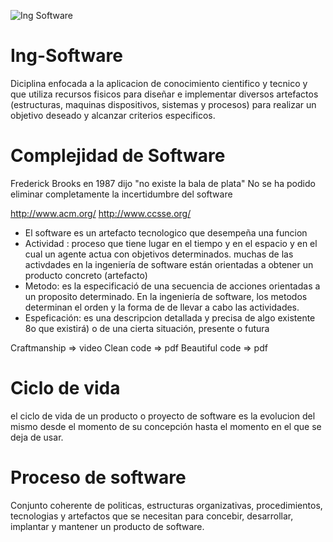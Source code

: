 ![Ing Software](http://imgur.com/a/pEwrP "Temario")

# Ing-Software

Diciplina enfocada a la aplicacion de conocimiento cientifico y tecnico y que utiliza recursos fisicos para diseñar e implementar diversos artefactos (estructuras, maquinas dispositivos, sistemas y procesos) para realizar un objetivo deseado y alcanzar criterios especificos.

# Complejidad de Software

Frederick Brooks en 1987 dijo "no existe la bala de plata" No se ha podido eliminar completamente la incertidumbre del software

http://www.acm.org/
http://www.ccsse.org/


* El software es un artefacto tecnologico que desempeña una funcion 
* Actividad : proceso que tiene lugar en el tiempo y en el espacio y en el cual un agente actua con objetivos determinados. muchas de las   activdades en la ingeniería de software están orientadas a obtener un producto concreto (artefacto)
* Metodo: es la especificació de una secuencia de acciones orientadas a un proposito determinado. En la ingeniería de software, los       metodos determinan el orden y la forma de de llevar a cabo las actividades.
* Espeficación: es una descripcion detallada y precisa de algo existente 8o que existirá) o de una cierta situación, presente o futura


Craftmanship => video
Clean code => pdf
Beautiful code => pdf

# Ciclo de vida

el ciclo de vida de un producto o proyecto de software es la evolucion del mismo desde el momento de su concepción hasta el momento en el que se deja de usar. 

# Proceso de software

Conjunto coherente de politicas, estructuras organizativas, procedimientos, tecnologias y artefactos que se necesitan para concebir, desarrollar, implantar y mantener un producto de software.







